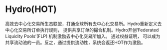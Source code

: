 # 

# Hydro(HOT)

高效去中心化交易所生态联盟，打通全球所有去中心化交易所。Hydro重新定义去中心化交易所订单执行规则， 提供共享订单的撮合机制。Hydro开创‘Federated Liquidity Pools’(FLP) 机制激励去中心化交易所加入。 通过权益证明， 可以成为共享流动池的一员。反之，通过提供流动性，系统会返还HOT作为激励。


